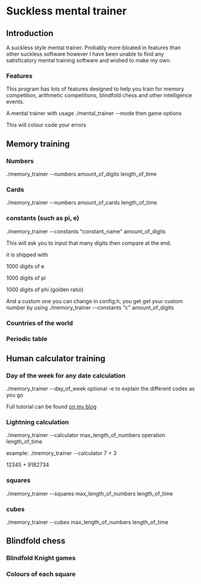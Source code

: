 # Suckless mental trainer

## Introduction
A suckless style mental trainer. Probably more bloated in features than other suckless software however I have been unable to find any satisficatory mental training software and wished to make my own.

### Features
This program has lots of features designed to help you train for memory competition, arithmetic competitions, blindfold chess and other intelligence events.

A mental trainer with usage ./mental_trainer --mode
then game options

This will colour code your errors


## Memory training
### Numbers
./memory_trainer --numbers amount_of_digits length_of_time

### Cards
./memory_trainer --numbers amount_of_cards length_of_time

### constants (such as pi, e)
./memory_trainer --constants "constant_name" amount_of_digits

This will ask you to input that many digits then compare at the end.

it is shipped with

1000 digits of e

1000 digits of pi

1000 digits of phi (golden ratio)

And a custom one you can change in config.h, you get get your custom number by using
./memory_trainer --constants "c" amount_of_digits

### Countries of the world

### Periodic table


## Human calculator training
### Day of the week for any date calculation
./memory_trainer --day_of_week
optional -e to explain the different codes as you go

Full tutorial can be found [on my blog]("https://sherlly.org/memory_cont/doad")

### Lightning calculation
./memory_trainer --calculator max_length_of_numbers operation length_of_time

example:
./memory_trainer --calculator 7 + 3

12345 + 9182734

### squares
./memory_trainer --squares max_length_of_numbers length_of_time

### cubes
./memory_trainer --cubes max_length_of_numbers length_of_time

## Blindfold chess
### Blindfold Knight games
### Colours of each square
